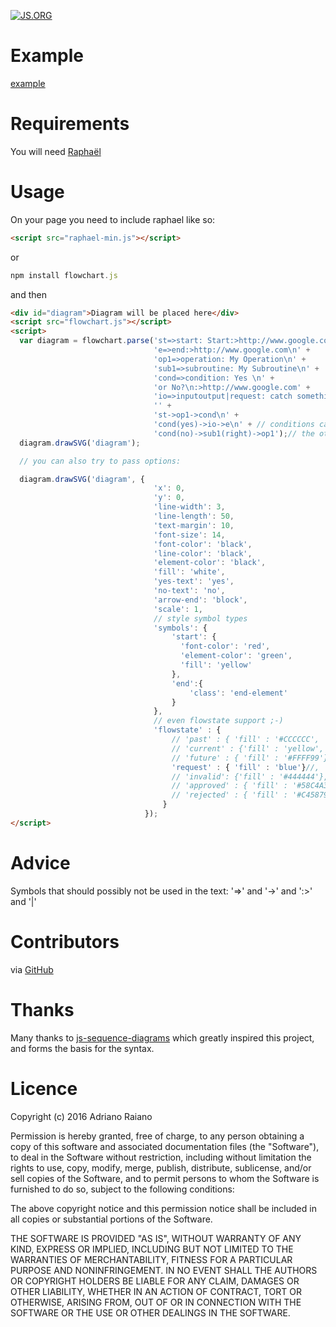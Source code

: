 [![JS.ORG](https://img.shields.io/badge/js.org-flowchart-ffb400.svg?style=flat-square)](http://js.org)

# Example

[example](https://github.com/adrai/flowchart.js/blob/master/example/index.html)

# Requirements
You will need [Raphaël](http://raphaeljs.com/)

# Usage

On your page you need to include raphael like so:

```html
<script src="raphael-min.js"></script>
```

or

```node.js
npm install flowchart.js
```

and then

```html
<div id="diagram">Diagram will be placed here</div>
<script src="flowchart.js"></script>
<script>
  var diagram = flowchart.parse('st=>start: Start:>http://www.google.com[blank]\n' +
                                'e=>end:>http://www.google.com\n' +
                                'op1=>operation: My Operation\n' +
                                'sub1=>subroutine: My Subroutine\n' +
                                'cond=>condition: Yes \n' +
                                'or No?\n:>http://www.google.com' +
                                'io=>inputoutput|request: catch something...\n' +
                                '' +
                                'st->op1->cond\n' +
                                'cond(yes)->io->e\n' + // conditions can also be redirected like cond(yes, bottom) or cond(yes, right)
                                'cond(no)->sub1(right)->op1');// the other symbols too...
  diagram.drawSVG('diagram');

  // you can also try to pass options:

  diagram.drawSVG('diagram', {
                                'x': 0,
                                'y': 0,
                                'line-width': 3,
                                'line-length': 50,
                                'text-margin': 10,
                                'font-size': 14,
                                'font-color': 'black',
                                'line-color': 'black',
                                'element-color': 'black',
                                'fill': 'white',
                                'yes-text': 'yes',
                                'no-text': 'no',
                                'arrow-end': 'block',
                                'scale': 1,
                                // style symbol types
                                'symbols': {
                                    'start': {
                                      'font-color': 'red',
                                      'element-color': 'green',
                                      'fill': 'yellow'
                                    },
                                    'end':{
                                        'class': 'end-element'
                                    }
                                },
                                // even flowstate support ;-)
                                'flowstate' : {
                                    // 'past' : { 'fill' : '#CCCCCC', 'font-size' : 12},
                                    // 'current' : {'fill' : 'yellow', 'font-color' : 'red', 'font-weight' : 'bold'},
                                    // 'future' : { 'fill' : '#FFFF99'},
                                    'request' : { 'fill' : 'blue'}//,
                                    // 'invalid': {'fill' : '#444444'},
                                    // 'approved' : { 'fill' : '#58C4A3', 'font-size' : 12, 'yes-text' : 'APPROVED', 'no-text' : 'n/a' },
                                    // 'rejected' : { 'fill' : '#C45879', 'font-size' : 12, 'yes-text' : 'n/a', 'no-text' : 'REJECTED' }
                                  }
                              });
</script>
```

# Advice
Symbols that should possibly not be used in the text: '=>' and '->' and ':>' and '|'

# Contributors

via [GitHub](https://github.com/adrai/flowchart.js/graphs/contributors)

# Thanks

Many thanks to [js-sequence-diagrams](http://bramp.github.io/js-sequence-diagrams/) which greatly inspired this project, and forms the basis for the syntax.

# Licence

Copyright (c) 2016 Adriano Raiano

Permission is hereby granted, free of charge, to any person obtaining a copy
of this software and associated documentation files (the "Software"), to deal
in the Software without restriction, including without limitation the rights
to use, copy, modify, merge, publish, distribute, sublicense, and/or sell
copies of the Software, and to permit persons to whom the Software is
furnished to do so, subject to the following conditions:

The above copyright notice and this permission notice shall be included in
all copies or substantial portions of the Software.

THE SOFTWARE IS PROVIDED "AS IS", WITHOUT WARRANTY OF ANY KIND, EXPRESS OR
IMPLIED, INCLUDING BUT NOT LIMITED TO THE WARRANTIES OF MERCHANTABILITY,
FITNESS FOR A PARTICULAR PURPOSE AND NONINFRINGEMENT. IN NO EVENT SHALL THE
AUTHORS OR COPYRIGHT HOLDERS BE LIABLE FOR ANY CLAIM, DAMAGES OR OTHER
LIABILITY, WHETHER IN AN ACTION OF CONTRACT, TORT OR OTHERWISE, ARISING FROM,
OUT OF OR IN CONNECTION WITH THE SOFTWARE OR THE USE OR OTHER DEALINGS IN
THE SOFTWARE.
